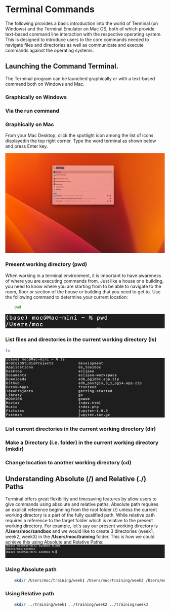 # Terminal Commands 
The following provides a basic introduction into the world of Terminal (on Windows) and the Terminal Emulator on Mac OS, both of which provide text-based command line interaction with the respective operating system. This is designed to introduce users to the core commands needed to navigate files and directories as well as communicate and execute commands against the operating systems.
## Launching the Command Terminal.
The Terminal program can be launched graphically or with a text-based command both on Windows and Mac.

### Graphically on Windows

### Via the run command 

### Graphically on Mac
From your Mac Desktop, click the spotlight icon among the list of icons displayedin the top right corner. Type the word terminal as shown below and press Enter key.

![terminal-app-mac](img/terminal-app-mac.png "How to launch terminal on Mac")

### Present working directory (pwd)
When working in a terminal environment, it is important to have awareness of where you are executing commands from. Just like a house or a building, you need to know where you are starting from to be able to navigate to the room, floor or section of the house or building that you need to get to. Use the following command to determine your current location:
``` zsh
    pwd
```

![pwd-sample-output](img/pwd-sample-output.png "sample output on Mac for pwd terminal command")

### List files and directories in the current working directory (ls)
``` zsh
ls
```
![sample-output-for-ls-command](img/ls-sample-output.png "Sample output for ls command")
### List current directories in the current working directory (dir)

### Make a Directory (i.e. folder) in the current working directory (mkdir)

### Change location to another working directory (cd)


## Understanding Absolute (/) and Relative (./) Paths
Terminal offers great flexibility and timesaving features by allow users to give commands using absolute and relative paths. Absolute path requires an explicit reference beginning from the root folder (/) unless the current working directory is a part of the fully qualified path. While relative path requires a  reference to the target folder which is relative to the present working directory. For example, let's say our present working directory is **/Users/moc/sandbox** and we would like to create 3 directories (week1, week2, week3) in the **/Users/moc/training** folder. This is how we could achieve this using Absolute and Relative Paths:
![absolute-vs-relative-path](img/absolute-vs-relative-path.png "Absolute vs. Relative path")
### Using Absolute path
``` zsh
    mkdir /Users/moc/training/week1 /Users/moc/training/week2 /Users/moc/training/week3
```

### Using Relative path
``` zsh
    mkdir ../training/week1 ../training/week2 ../training/week3
``` 

